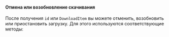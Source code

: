 #### Отмена или возобновление скачивания

После получения `id` или `DownloadItem` вы можете отменить, возобновить или приостановить загрузку. Для этого используются соответствующие методы:



